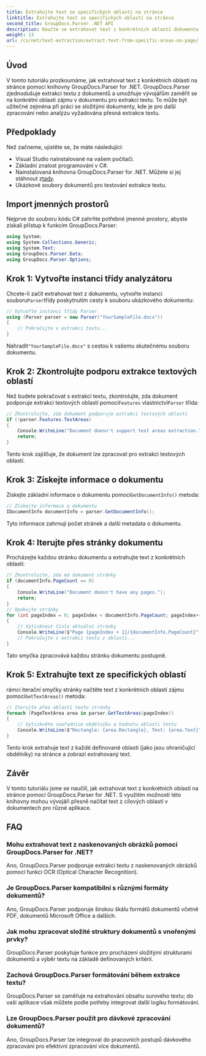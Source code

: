 ```yaml
---
title: Extrahujte text ze specifických oblastí na stránce
linktitle: Extrahujte text ze specifických oblastí na stránce
second_title: GroupDocs.Parser .NET API
description: Naučte se extrahovat text z konkrétních oblastí dokumentu pomocí GroupDocs.Parser for .NET. Cílená a přesná extrakce textu pro vaše aplikace.
weight: 13
url: /cs/net/text-extraction/extract-text-from-specific-areas-on-page/
---
```

## Úvod
V tomto tutoriálu prozkoumáme, jak extrahovat text z konkrétních oblastí na stránce pomocí knihovny GroupDocs.Parser for .NET. GroupDocs.Parser zjednodušuje extrakci textu z dokumentů a umožňuje vývojářům zaměřit se na konkrétní oblasti zájmu v dokumentu pro extrakci textu. To může být užitečné zejména při práci se složitými dokumenty, kde je pro další zpracování nebo analýzu vyžadována přesná extrakce textu.
## Předpoklady
Než začneme, ujistěte se, že máte následující:
- Visual Studio nainstalované na vašem počítači.
- Základní znalost programování v C#.
- Nainstalovaná knihovna GroupDocs.Parser for .NET. Můžete si jej stáhnout z[tady](https://releases.groupdocs.com/parser/net/).
- Ukázkové soubory dokumentů pro testování extrakce textu.
## Import jmenných prostorů
Nejprve do souboru kódu C# zahrňte potřebné jmenné prostory, abyste získali přístup k funkcím GroupDocs.Parser:
```csharp
using System;
using System.Collections.Generic;
using System.Text;
using GroupDocs.Parser.Data;
using GroupDocs.Parser.Options;
```
## Krok 1: Vytvořte instanci třídy analyzátoru
 Chcete-li začít extrahovat text z dokumentu, vytvořte instanci souboru`Parser`třídy poskytnutím cesty k souboru ukázkového dokumentu:
```csharp
// Vytvořte instanci třídy Parser
using (Parser parser = new Parser("YourSampleFile.docx"))
{
    // Pokračujte v extrakci textu...
}
```
 Nahradit`"YourSampleFile.docx"` s cestou k vašemu skutečnému souboru dokumentu.
## Krok 2: Zkontrolujte podporu extrakce textových oblastí
 Než budete pokračovat s extrakcí textu, zkontrolujte, zda dokument podporuje extrakci textových oblastí pomocí`Features` vlastnictví`Parser` třída:
```csharp
// Zkontrolujte, zda dokument podporuje extrakci textových oblastí
if (!parser.Features.TextAreas)
{
    Console.WriteLine("Document doesn't support text areas extraction.");
    return;
}
```
Tento krok zajišťuje, že dokument lze zpracovat pro extrakci textových oblastí.
## Krok 3: Získejte informace o dokumentu
 Získejte základní informace o dokumentu pomocí`GetDocumentInfo()` metoda:
```csharp
// Získejte informace o dokumentu
IDocumentInfo documentInfo = parser.GetDocumentInfo();
```
Tyto informace zahrnují počet stránek a další metadata o dokumentu.
## Krok 4: Iterujte přes stránky dokumentu
Procházejte každou stránku dokumentu a extrahujte text z konkrétních oblastí:
```csharp
// Zkontrolujte, zda má dokument stránky
if (documentInfo.PageCount == 0)
{
    Console.WriteLine("Document doesn't have any pages.");
    return;
}
// Opakujte stránky
for (int pageIndex = 0; pageIndex < documentInfo.PageCount; pageIndex++)
{
    // Vytisknout číslo aktuální stránky
    Console.WriteLine($"Page {pageIndex + 1}/{documentInfo.PageCount}");
    // Pokračujte v extrakci textu z oblastí...
}
```
Tato smyčka zpracovává každou stránku dokumentu postupně.
## Krok 5: Extrahujte text ze specifických oblastí
 rámci iterační smyčky stránky načtěte text z konkrétních oblastí zájmu pomocí`GetTextAreas()` metoda:
```csharp
// Iterujte přes oblasti textu stránky
foreach (PageTextArea area in parser.GetTextAreas(pageIndex))
{
    // Vytiskněte souřadnice obdélníku a hodnotu oblasti textu
    Console.WriteLine($"Rectangle: {area.Rectangle}, Text: {area.Text}");
}
```
Tento krok extrahuje text z každé definované oblasti (jako jsou ohraničující obdélníky) na stránce a zobrazí extrahovaný text.
## Závěr
V tomto tutoriálu jsme se naučili, jak extrahovat text z konkrétních oblastí na stránce pomocí GroupDocs.Parser for .NET. S využitím možností této knihovny mohou vývojáři přesně načítat text z cílových oblastí v dokumentech pro různé aplikace.

## FAQ
### Mohu extrahovat text z naskenovaných obrázků pomocí GroupDocs.Parser for .NET?
Ano, GroupDocs.Parser podporuje extrakci textu z naskenovaných obrázků pomocí funkcí OCR (Optical Character Recognition).
### Je GroupDocs.Parser kompatibilní s různými formáty dokumentů?
Ano, GroupDocs.Parser podporuje širokou škálu formátů dokumentů včetně PDF, dokumentů Microsoft Office a dalších.
### Jak mohu zpracovat složité struktury dokumentů s vnořenými prvky?
GroupDocs.Parser poskytuje funkce pro procházení složitými strukturami dokumentů a výběr textu na základě definovaných kritérií.
### Zachová GroupDocs.Parser formátování během extrakce textu?
GroupDocs.Parser se zaměřuje na extrahování obsahu surového textu; do vaší aplikace však můžete podle potřeby integrovat další logiku formátování.
### Lze GroupDocs.Parser použít pro dávkové zpracování dokumentů?
Ano, GroupDocs.Parser lze integrovat do pracovních postupů dávkového zpracování pro efektivní zpracování více dokumentů.